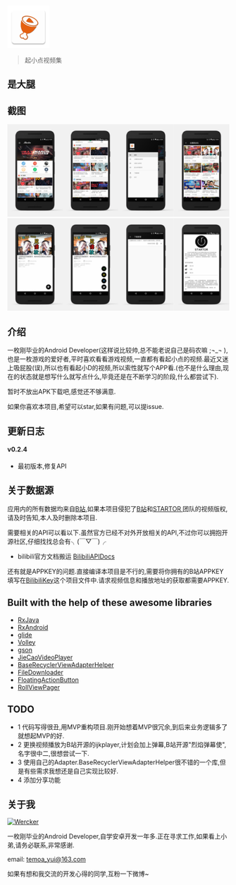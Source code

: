 ![ICON](art/ic.png "startor")
>起小点视频集

## 是大腿

## 截图

![screenshot1](art/1.png)
![screenshot2](art/2.png)

## 介绍

一枚刚毕业的Android Developer(这样说比较帅,总不能老说自己是码农嘛 ;¬_¬ ),也是一枚游戏的爱好者,平时喜欢看看游戏视频,一直都有看起小点的视频.最近又迷上吸屁股(误),所以也有看起小D的视频,所以索性就写个APP看.(也不是什么理由,现在的状态就是想写什么就写点什么,毕竟还是在不断学习的阶段,什么都尝试下).

暂时不放出APK下载吧,感觉还不够满意.

如果你喜欢本项目,希望可以star,如果有问题,可以提issue.

## 更新日志

#### v0.2.4
* 最初版本,修复API



## 关于数据源

应用内的所有数据均来自[B站](http://www.bilibili.com/),如果本项目侵犯了[B站](http://www.bilibili.com/)和[STARTOR ](http://startor.cn/)团队的视频版权,请及时告知,本人及时删除本项目.

需要相关的API可以看以下.虽然官方已经不对外开放相关的API,不过你可以拥抱开源社区,仔细找找总会有╮(￣▽￣)╭
* bilibili官方文档搬运
[BilibiliAPIDocs](https://github.com/fython/BilibiliAPIDocs)

还有就是APPKEY的问题.直接编译本项目是不行的,需要将你拥有的B站APPKEY填写在[BilibiliKey]()这个项目文件中.请求视频信息和播放地址的获取都需要APPKEY.

## Built with the help of these awesome libraries

* [RxJava](https://github.com/ReactiveX/RxJava)
* [RxAndroid](https://github.com/ReactiveX/RxAndroid)
* [glide](https://github.com/bumptech/glide)
* [Volley](https://github.com/mcxiaoke/android-volley)
* [gson](https://github.com/google/gson)
* [JieCaoVideoPlayer](https://github.com/lipangit/JieCaoVideoPlayer)
* [BaseRecyclerViewAdapterHelper](https://github.com/CymChad/BaseRecyclerViewAdapterHelper)
* [FileDownloader](https://github.com/lingochamp/FileDownloader)
* [FloatingActionButton](https://github.com/Clans/FloatingActionButton)
* [RollViewPager](https://github.com/Jude95/RollViewPager)

## TODO

* 1 代码写得很丑,用MVP重构项目.刚开始想着MVP很冗余,到后来业务逻辑多了就想起MVP的好.
* 2 更换视频播放为B站开源的ijkplayer,计划会加上弹幕,B站开源"烈焰弹幕使",名字很中二,很想尝试一下.
* 3 使用自己的Adapter.BaseRecyclerViewAdapterHelper很不错的一个库,但是有些需求我想还是自己实现比较好.
* 4 添加分享功能

## 关于我

[![Wercker](https://img.shields.io/badge/Weibo-Tem0a__-red.svg)](http://weibo.com/lailaizuiaiyiyi/profile?rightmod=1&wvr=6&mod=personinfo)

一枚刚毕业的Android Developer,自学安卓开发一年多.正在寻求工作,如果看上小弟,请务必联系,非常感谢. 

email: temoa_yui@163.com

如果有想和我交流的开发心得的同学,互粉一下微博~
